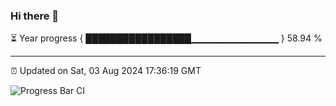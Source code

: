 ### Hi there 👋

⏳ Year progress { █████████████████▁▁▁▁▁▁▁▁▁▁▁▁▁ } 58.94 %

---

⏰ Updated on Sat, 03 Aug 2024 17:36:19 GMT

![Progress Bar CI](https://github.com/IshwaranRudhara/GIT-ACTION/workflows/Progress%20Bar%20CI/badge.svg)
